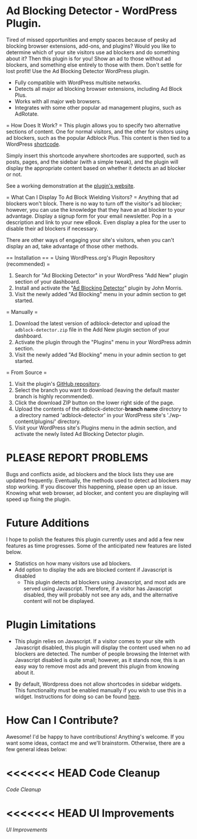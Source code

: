 Ad Blocking Detector - WordPress Plugin.
====================
Tired of missed opportunities and empty spaces because of pesky ad blocking browser extensions, add-ons, and plugins?
Would you like to determine which of your site visitors use ad blockers and do something about it? Then this plugin
is for you! Show an ad to those without ad blockers, and something else entirely to those with them. Don't settle for 
lost profit!  Use the Ad Blocking Detector WordPress plugin.

- Fully compatible with WordPress multisite networks.
- Detects all major ad blocking browser extensions, including Ad Block Plus.
- Works with all major web browsers.
- Integrates with some other popular ad management plugins, such as AdRotate.

= How Does It Work? =
This plugin allows you to specify two alternative sections of content.  One for normal visitors, 
and the other for visitors using ad blockers, such as the popular Adblock Plus.  This content is
then tied to a WordPress [shortcode](http://codex.wordpress.org/Shortcode).  

Simply insert this shortcode anywhere shortcodes are supported, such as posts, pages, and the
sidebar (with a simple tweak), and the plugin will display the appropriate content based on
whether it detects an ad blocker or not.

See a working demonstration at the [plugin's website](http://adblockingdetector.jtmorris.net/demo/).

= What Can I Display To Ad Block Wielding Visitors? =
Anything that ad blockers won't block. There is no way to turn off the visitor's ad blocker; however,
you can use the knowledge that they have an ad blocker to your advantage.  Display a signup form for
your email newsletter.  Pop in a description and link to your new eBook.  Even display a plea for
the user to disable their ad blockers if necessary.

There are other ways of engaging your site's visitors, when you can't display an ad, take advantage
of those other methods.


== Installation ==
= Using WordPress.org's Plugin Repository (recommended) =
1. Search for "Ad Blocking Detector" in your WordPress "Add New" plugin section of your dashboard.
1. Install and activate the "[Ad Blocking Detector](http://wordpress.org/plugins/ad-blocking-detector/)" plugin by John Morris.
1. Visit the newly added "Ad Blocking" menu in your admin section to get started.


= Manually =
1. Download the latest version of adblock-detector and upload the `adblock-detector.zip` file 
in the Add New plugin section of your dashboard.
1. Activate the plugin through the "Plugins" menu in your WordPress admin section.
1. Visit the newly added "Ad Blocking" menu in your admin section to get started.


= From Source =
1. Visit the plugin's [GitHub repository](https://github.com/jtmorris/adblock-detector).
1. Select the branch you want to download (leaving the default master branch is highly recommended).
1. Click the download ZIP button on the lower right side of the page.
1. Upload the contents of the adblock-detector-**branch name** directory to a directory named 'adblock-detector'
in your WordPress site's './wp-content/plugins/' directory.
1. Visit your WordPress site's Plugins menu in the admin section, and activate the newly listed
Ad Blocking Detector plugin.



PLEASE REPORT PROBLEMS
=======================
Bugs and conflicts aside, ad blockers and the block lists they use are updated frequently.  Eventually, the methods used to detect ad blockers 
may stop working.  If you discover this happening, please open up an issue.  Knowing what web browser, ad blocker, and content you are displaying 
will speed up fixing the plugin.



Future Additions
==================
I hope to polish the features this plugin currently uses and add a few new features as time progresses.  Some of the anticipated
new features are listed below.

* Statistics on how many visitors use ad blockers.
* Add option to display the ads are blocked content if Javascript is disabled
  * This plugin detects ad blockers using Javascript, and most ads are served using Javascript.  Therefore, if a visitor has Javascript disabled,
    they will probably not see any ads, and the alternative content will not be displayed.



Plugin Limitations
===================
* This plugin relies on Javascript.  If a visitor comes to your site with Javascript disabled, this plugin will display the content used when no
  ad blockers are detected.  The number of people browsing the Internet with Javascript disabled is quite small; however, as it stands now, this is
  an easy way to remove most ads and prevent this plugin from knowing about it.

* By default, Wordpress does not allow shortcodes in sidebar widgets.  This functionality must be enabled manually if you wish to use this in a widget.
  Instructions for doing so can be found [here](http://www.wpbeginner.com/wp-tutorials/how-to-use-shortcodes-in-your-wordpress-sidebar-widgets/).



How Can I Contribute?
======================
Awesome!  I'd be happy to have contributions!  Anything's welcome.  If you want some ideas, contact me
and we'll brainstorm.  Otherwise, there are a few general ideas below:

<<<<<<< HEAD
**Code Cleanup**
=======
*Code Cleanup*


<<<<<<< HEAD
**UI Improvements**
=======
*UI Improvements*